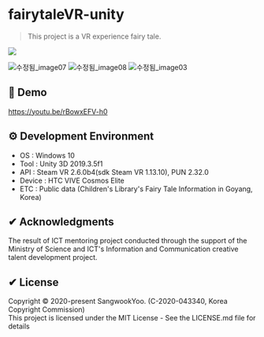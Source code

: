 # fairytaleVR-unity
> This project is a VR experience fairy tale.
<p>
  <a><img src="https://img.shields.io/badge/unity3d-2019.3.5-blue?style=flat-square&logo=unity"></a>
</p>

![수정됨_image07](https://user-images.githubusercontent.com/61134850/127846351-79dad8fa-f6bb-49c2-9f5d-d458f876370f.png)
![수정됨_image08](https://user-images.githubusercontent.com/61134850/127846355-2aad965c-1693-44ed-8204-0107e29fc6e0.png)
![수정됨_image03](https://user-images.githubusercontent.com/61134850/127846054-0421a110-4aba-4c73-8e76-da171f8ceeaa.png)

## 📢 Demo
https://youtu.be/rBowxEFV-h0

## ⚙ Development Environment
 * OS : Windows 10
 * Tool : Unity 3D 2019.3.5f1
 * API : Steam VR 2.6.0b4(sdk Steam VR 1.13.10), PUN 2.32.0
 * Device : HTC VIVE Cosmos Elite
 * ETC : Public data (Children's Library's Fairy Tale Information in Goyang, Korea)

## ✔ Acknowledgments
The result of ICT mentoring project conducted through the support of the Ministry of Science and ICT's Information and Communication creative talent development project.

## ✔ License
Copyright © 2020-present SangwookYoo. (C-2020-043340, Korea Copyright Commission)<br />
This project is licensed under the MIT License - See the LICENSE.md file for details
